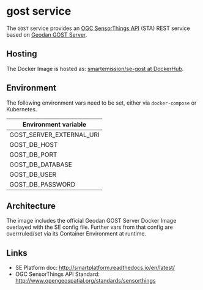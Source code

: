 # gost service

The `GOST` service provides an [OGC SensorThings API](http://www.opengeospatial.org/standards/sensorthings) (STA) REST service based
on [Geodan GOST Server](https://github.com/gost/server).

## Hosting

The Docker Image is hosted as: [smartemission/se-gost at DockerHub](https://hub.docker.com/r/smartemission/se-gost).

## Environment

The following environment vars need to be set, either via `docker-compose` or
Kubernetes.

|Environment variable|
|---|
|GOST_SERVER_EXTERNAL_URI|
|GOST_DB_HOST|
|GOST_DB_PORT|
|GOST_DB_DATABASE|
|GOST_DB_USER|
|GOST_DB_PASSWORD|

## Architecture

The image includes the official Geodan GOST Server Docker Image overlayed with
the SE config file. Further vars from that config are overrruled/set via its 
Container Environment at runtime. 

## Links

* SE Platform doc: http://smartplatform.readthedocs.io/en/latest/
* OGC SensorThings API Standard: http://www.opengeospatial.org/standards/sensorthings
